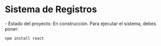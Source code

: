 <h1> Sistema de Registros</h1>
- Estado del proyecto: En construcción.
Para ejecutar el sistema, debes poner:

```npm install react```
